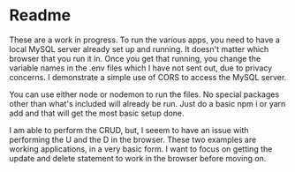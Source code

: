 <h1>Readme</h1>
<p>These are a work in progress. To run the various apps, you need to have a local MySQL server already set up and running. It doesn't matter which browser that you run it in. Once you get that running, you change the variable names in the .env files which I have not sent out, due to privacy concerns. I demonstrate a simple use of CORS to access the MySQL server.</p>

<p>You can use either node or nodemon to run the files. No special packages other than what's included will already be run. Just do a basic npm i or yarn add and that will get the most basic setup done.</p> 

<p>I am able to perform the CRUD, but, I seeem to have an issue with performing the U and the D in the browser. These two examples are working applications, in a very basic form. I want to focus on getting the update and delete statement to work in the browser before moving on. </p>
